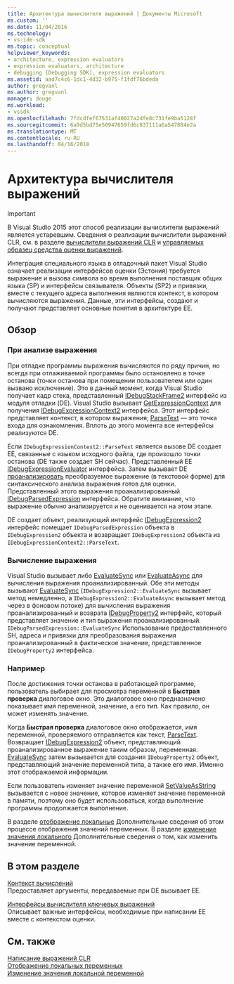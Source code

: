 ```yaml
---
title: Архитектура вычислителя выражений | Документы Microsoft
ms.custom: ''
ms.date: 11/04/2016
ms.technology:
- vs-ide-sdk
ms.topic: conceptual
helpviewer_keywords:
- architecture, expression evaluators
- expression evaluators, architecture
- debugging [Debugging SDK], expression evaluators
ms.assetid: aad7c4c6-1dc1-4d32-b975-f1fdf76bdeda
author: gregvanl
ms.author: gregvanl
manager: douge
ms.workload:
- vssdk
ms.openlocfilehash: 7fdcdfef67531af40027a2dfe8c731fe9ba5128f
ms.sourcegitcommit: 6a9d5bd75e50947659fd6c837111a6a547884e2a
ms.translationtype: MT
ms.contentlocale: ru-RU
ms.lasthandoff: 04/16/2018
---
```

# <a name="expression-evaluator-architecture"></a>Архитектура вычислителя выражений
> [!IMPORTANT]
>  В Visual Studio 2015 этот способ реализации вычислители выражений является устаревшим. Сведения о реализации вычислители выражений CLR, см. в разделе [вычислители выражений CLR](https://github.com/Microsoft/ConcordExtensibilitySamples/wiki/CLR-Expression-Evaluators) и [управляемых образец средства оценки выражений](https://github.com/Microsoft/ConcordExtensibilitySamples/wiki/Managed-Expression-Evaluator-Sample).  
  
 Интеграция специального языка в отладочный пакет Visual Studio означает реализации интерфейсов оценки (Эстония) требуется выражение и вызова символа во время выполнения поставщик общих языка (SP) и интерфейсы связывателя. Объекты (SP2) и привязки, вместе с текущего адреса выполнения являются контекст, в котором вычисляются выражения. Данные, эти интерфейсы, создают и получают представляет основные понятия в архитектуре EE.  
  
## <a name="overview"></a>Обзор  
  
### <a name="parsing-the-expression"></a>При анализе выражения  
 При отладке программы выражения вычисляются по ряду причин, но всегда при отлаживаемой программы было остановлено в точке останова (точки останова при помещении пользователем или один вызвано исключение). Это в данный момент, когда Visual Studio получает кадр стека, представленный [IDebugStackFrame2](../../extensibility/debugger/reference/idebugstackframe2.md) интерфейс из модуля отладки (DE). Visual Studio вызывает [GetExpressionContext](../../extensibility/debugger/reference/idebugstackframe2-getexpressioncontext.md) для получения [IDebugExpressionContext2](../../extensibility/debugger/reference/idebugexpressioncontext2.md) интерфейса. Этот интерфейс представляет контекст, в котором выражения; [ParseText](../../extensibility/debugger/reference/idebugexpressioncontext2-parsetext.md) — это точка входа для ознакомления. Вплоть до этого момента все интерфейсы реализуются DE.  
  
 Если `IDebugExpressionContext2::ParseText` является вызове DE создает EE, связанные с языком исходного файла, где произошло точки останова (DE также создает SH сейчас). Представленный EE [IDebugExpressionEvaluator](../../extensibility/debugger/reference/idebugexpressionevaluator.md) интерфейса. Затем вызывает DE [проанализировать](../../extensibility/debugger/reference/idebugexpressionevaluator-parse.md) преобразуемое выражение (в текстовой форме) для синтаксического анализа выражения готов для оценки. Представленный этого выражения проанализированный [IDebugParsedExpression](../../extensibility/debugger/reference/idebugparsedexpression.md) интерфейса. Обратите внимание, что выражение обычно анализируется и не оценивается на этом этапе.  
  
 DE создает объект, реализующий интерфейс [IDebugExpression2](../../extensibility/debugger/reference/idebugexpression2.md) интерфейс помещает `IDebugParsedExpression` объекта в `IDebugExpression2` объекта и возвращает `IDebugExpression2` объекта из `IDebugExpressionContext2::ParseText`.  
  
### <a name="evaluating-the-expression"></a>Вычисление выражения  
 Visual Studio вызывает либо [EvaluateSync](../../extensibility/debugger/reference/idebugexpression2-evaluatesync.md) или [EvaluateAsync](../../extensibility/debugger/reference/idebugexpression2-evaluateasync.md) для вычисления выражения проанализированный. Обе эти методы вызывают [EvaluateSync](../../extensibility/debugger/reference/idebugparsedexpression-evaluatesync.md) (`IDebugExpression2::EvaluateSync` вызывает метод немедленно, а `IDebugExpression2::EvaluateAsync` вызывает метод через в фоновом потоке) для вычисления выражения проанализированный и возврата [ IDebugProperty2](../../extensibility/debugger/reference/idebugproperty2.md) интерфейс, который представляет значение и тип выражения проанализированный. `IDebugParsedExpression::EvaluateSync` Использование предоставленного SH, адреса и привязки для преобразования выражения проанализированный в фактическое значение, представленное `IDebugProperty2` интерфейса.  
  
### <a name="for-example"></a>Например  
 После достижения точки останова в работающей программе, пользователь выбирает для просмотра переменной в **Быстрая проверка** диалоговое окно. Это диалоговое окно предназначено показывает имя переменной, значение, а его тип. Как правило, он может изменять значение.  
  
 Когда **Быстрая проверка** диалоговое окно отображается, имя переменной, проверяемого отправляется как текст, [ParseText](../../extensibility/debugger/reference/idebugexpressioncontext2-parsetext.md). Возвращает [IDebugExpression2](../../extensibility/debugger/reference/idebugexpression2.md) объект, представляющий проанализированное выражение таким образом, переменная. [EvaluateSync](../../extensibility/debugger/reference/idebugexpression2-evaluatesync.md) затем вызывается для создания `IDebugProperty2` объект, представляющий значение переменной типа, а также его имя. Именно этот отображаемой информации.  
  
 Если пользователь изменяет значение переменной [SetValueAsString](../../extensibility/debugger/reference/idebugproperty2-setvalueasstring.md) вызывается с новое значение, которое изменяет значение переменной в памяти, поэтому оно будет использоваться, когда выполнение программы продолжается выполнение.  
  
 В разделе [отображение локальные](../../extensibility/debugger/displaying-locals.md) Дополнительные сведения об этом процессе отображения значений переменных. В разделе [изменение значения локального](../../extensibility/debugger/changing-the-value-of-a-local.md) Дополнительные сведения о том, как изменить значение переменной.  
  
## <a name="in-this-section"></a>В этом разделе  
 [Контекст вычислений](../../extensibility/debugger/evaluation-context.md)  
 Предоставляет аргументы, передаваемые при DE вызывает EE.  
  
 [Интерфейсы вычислителя ключевых выражений](../../extensibility/debugger/key-expression-evaluator-interfaces.md)  
 Описывает важные интерфейсы, необходимые при написании EE вместе с контекстом оценки.  
  
## <a name="see-also"></a>См. также  
 [Написание выражений CLR](../../extensibility/debugger/writing-a-common-language-runtime-expression-evaluator.md)   
 [Отображение локальных переменных](../../extensibility/debugger/displaying-locals.md)   
 [Изменение значения локальной переменной](../../extensibility/debugger/changing-the-value-of-a-local.md)